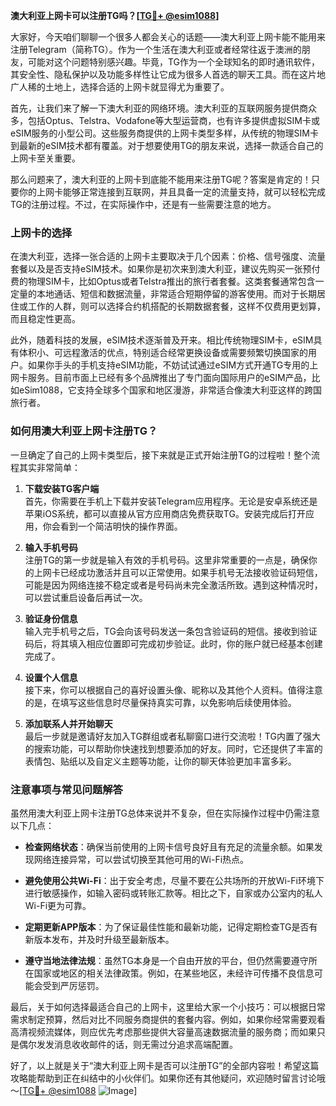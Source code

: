 **澳大利亚上网卡可以注册TG吗？[[TG💪+ @esim1088](https://t.me/s/esim1088)]**

大家好，今天咱们聊聊一个很多人都会关心的话题——澳大利亚上网卡能不能用来注册Telegram（简称TG）。作为一个生活在澳大利亚或者经常往返于澳洲的朋友，可能对这个问题特别感兴趣。毕竟，TG作为一个全球知名的即时通讯软件，其安全性、隐私保护以及功能多样性让它成为很多人首选的聊天工具。而在这片地广人稀的土地上，选择合适的上网卡就显得尤为重要了。

首先，让我们来了解一下澳大利亚的网络环境。澳大利亚的互联网服务提供商众多，包括Optus、Telstra、Vodafone等大型运营商，也有许多提供虚拟SIM卡或eSIM服务的小型公司。这些服务商提供的上网卡类型多样，从传统的物理SIM卡到最新的eSIM技术都有覆盖。对于想要使用TG的朋友来说，选择一款适合自己的上网卡至关重要。

那么问题来了，澳大利亚的上网卡到底能不能用来注册TG呢？答案是肯定的！只要你的上网卡能够正常连接到互联网，并且具备一定的流量支持，就可以轻松完成TG的注册过程。不过，在实际操作中，还是有一些需要注意的地方。

### 上网卡的选择

在澳大利亚，选择一张合适的上网卡主要取决于几个因素：价格、信号强度、流量套餐以及是否支持eSIM技术。如果你是初次来到澳大利亚，建议先购买一张预付费的物理SIM卡，比如Optus或者Telstra推出的旅行者套餐。这类套餐通常包含一定量的本地通话、短信和数据流量，非常适合短期停留的游客使用。而对于长期居住或工作的人群，则可以选择合约机搭配的长期数据套餐，这样不仅费用更划算，而且稳定性更高。

此外，随着科技的发展，eSIM技术逐渐普及开来。相比传统物理SIM卡，eSIM具有体积小、可远程激活的优点，特别适合经常更换设备或需要频繁切换国家的用户。如果你手头的手机支持eSIM功能，不妨试试通过eSIM方式开通TG专用的上网卡服务。目前市面上已经有多个品牌推出了专门面向国际用户的eSIM产品，比如eSim1088，它支持全球多个国家和地区漫游，非常适合像澳大利亚这样的跨国旅行者。

### 如何用澳大利亚上网卡注册TG？

一旦确定了自己的上网卡类型后，接下来就是正式开始注册TG的过程啦！整个流程其实非常简单：

1. **下载安装TG客户端**  
   首先，你需要在手机上下载并安装Telegram应用程序。无论是安卓系统还是苹果iOS系统，都可以直接从官方应用商店免费获取TG。安装完成后打开应用，你会看到一个简洁明快的操作界面。

2. **输入手机号码**  
   注册TG的第一步就是输入有效的手机号码。这里非常重要的一点是，确保你的上网卡已经成功激活并且可以正常使用。如果手机号无法接收验证码短信，可能是因为网络连接不稳定或者是号码尚未完全激活所致。遇到这种情况时，可以尝试重启设备后再试一次。

3. **验证身份信息**  
   输入完手机号之后，TG会向该号码发送一条包含验证码的短信。接收到验证码后，将其填入相应位置即可完成初步验证。此时，你的账户就已经基本创建完成了。

4. **设置个人信息**  
   接下来，你可以根据自己的喜好设置头像、昵称以及其他个人资料。值得注意的是，在填写这些信息时尽量保持真实可靠，以免影响后续使用体验。

5. **添加联系人并开始聊天**  
   最后一步就是邀请好友加入TG群组或者私聊窗口进行交流啦！TG内置了强大的搜索功能，可以帮助你快速找到想要添加的好友。同时，它还提供了丰富的表情包、贴纸以及自定义主题等功能，让你的聊天体验更加丰富多彩。

### 注意事项与常见问题解答

虽然用澳大利亚上网卡注册TG总体来说并不复杂，但在实际操作过程中仍需注意以下几点：

- **检查网络状态**：确保当前使用的上网卡信号良好且有充足的流量余额。如果发现网络连接异常，可以尝试切换至其他可用的Wi-Fi热点。
  
- **避免使用公共Wi-Fi**：出于安全考虑，尽量不要在公共场所的开放Wi-Fi环境下进行敏感操作，如输入密码或转账汇款等。相比之下，自家或办公室内的私人Wi-Fi更为可靠。

- **定期更新APP版本**：为了保证最佳性能和最新功能，记得定期检查TG是否有新版本发布，并及时升级至最新版本。

- **遵守当地法律法规**：虽然TG本身是一个自由开放的平台，但仍然需要遵守所在国家或地区的相关法律政策。例如，在某些地区，未经许可传播不良信息可能会受到严厉惩罚。

最后，关于如何选择最适合自己的上网卡，这里给大家一个小技巧：可以根据日常需求制定预算，然后对比不同服务商提供的套餐内容。例如，如果你经常需要观看高清视频流媒体，则应优先考虑那些提供大容量高速数据流量的服务商；而如果只是偶尔发发消息收收邮件的话，则无需过分追求高端配置。

好了，以上就是关于“澳大利亚上网卡是否可以注册TG”的全部内容啦！希望这篇攻略能帮助到正在纠结中的小伙伴们。如果你还有其他疑问，欢迎随时留言讨论哦～[[TG💪+ @esim1088](https://t.me/s/esim1088) ![Image](https://i.postimg.cc/4NQfJmqS/Snipaste-2025-05-13-00-14-12.png)]